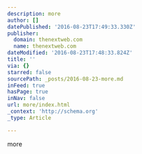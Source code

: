 ```yaml
---
description: more
author: []
datePublished: '2016-08-23T17:49:33.330Z'
publisher:
  domain: thenextweb.com
  name: thenextweb.com
dateModified: '2016-08-23T17:48:33.824Z'
title: ''
via: {}
starred: false
sourcePath: _posts/2016-08-23-more.md
inFeed: true
hasPage: true
inNav: false
url: more/index.html
_context: 'http://schema.org'
_type: Article

---
```

more